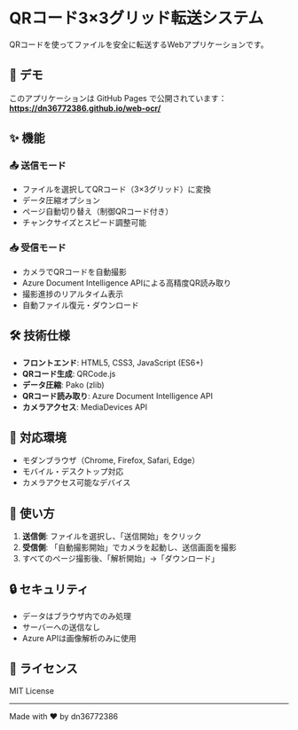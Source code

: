 # QRコード3×3グリッド転送システム

QRコードを使ってファイルを安全に転送するWebアプリケーションです。

## 🚀 デモ

このアプリケーションは GitHub Pages で公開されています：
**https://dn36772386.github.io/web-ocr/**

## ✨ 機能

### 📤 送信モード
- ファイルを選択してQRコード（3×3グリッド）に変換
- データ圧縮オプション
- ページ自動切り替え（制御QRコード付き）
- チャンクサイズとスピード調整可能

### 📥 受信モード
- カメラでQRコードを自動撮影
- Azure Document Intelligence APIによる高精度QR読み取り
- 撮影進捗のリアルタイム表示
- 自動ファイル復元・ダウンロード

## 🛠️ 技術仕様

- **フロントエンド**: HTML5, CSS3, JavaScript (ES6+)
- **QRコード生成**: QRCode.js
- **データ圧縮**: Pako (zlib)
- **QRコード読み取り**: Azure Document Intelligence API
- **カメラアクセス**: MediaDevices API

## 📱 対応環境

- モダンブラウザ（Chrome, Firefox, Safari, Edge）
- モバイル・デスクトップ対応
- カメラアクセス可能なデバイス

## 🔧 使い方

1. **送信側**: ファイルを選択し、「送信開始」をクリック
2. **受信側**: 「自動撮影開始」でカメラを起動し、送信画面を撮影
3. すべてのページ撮影後、「解析開始」→「ダウンロード」

## 🔒 セキュリティ

- データはブラウザ内でのみ処理
- サーバーへの送信なし
- Azure APIは画像解析のみに使用

## 📄 ライセンス

MIT License

---

Made with ❤️ by dn36772386
